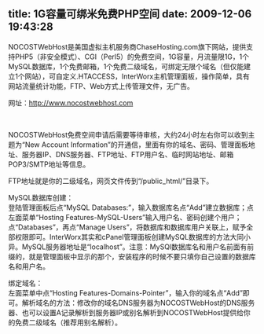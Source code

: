title: 1G容量可绑米免费PHP空间
date: 2009-12-06 19:43:28
---

<p>
	NOCOSTWebHost是美国虚拟主机服务商ChaseHosting.com旗下网站，提供支持PHP5（非安全模式）、CGI（Perl5）的免费空间，1G容量，月流量限1G，1个MySQL数据库，1个免费邮箱，1个免费二级域名，可绑定无限个域名（但仅能建立1个网站），可自定义.HTACCESS，InterWorx主机管理面板，操作简单，具有网站流量统计功能，FTP、Web方式上传管理文件，无广告。</p>
<p>
	网址：<a href="http://www.nocostwebhost.com">http://www.nocostwebhost.com</a></p>
<p>
	&nbsp;</p>
<p>
	NOCOSTWebHost免费空间申请后需要等待审核，大约24小时左右你可以收到主题为&ldquo;New Account Information&rdquo;的开通信，里面有你的域名、密码、管理面板地址、服务器IP、DNS服务器、FTP地址、FTP用户名、临时网站地址、邮箱POP3/SMTP地址等信息。</p>
<p>
	FTP地址就是你的二级域名，网页文件传到&ldquo;/public_html/&rdquo;目录下。</p>
<p>
	MySQL数据库创建：<br />
	登陆管理面板后点&ldquo;MySQL Databases:&rdquo;，输入数据库名点&ldquo;Add&rdquo;建立数据库；点左面菜单&ldquo;Hosting Features-MySQL-Users&rdquo;输入用户名、密码创建个用户；点&ldquo;Databases&rdquo;，再点&ldquo;Manage Users&rdquo;，将数据库和数据库用户关联上，赋予全部权限即可。InterWorx其实和cPanel管理面板创建MySQL数据库的方法大同小异。MySQL服务器地址是&ldquo;localhost&rdquo;。注意：MySQl数据库名和用户名前面有前缀的，就是管理面板中显示的那个，安装程序的时候不要只填你自己设置的数据库名和用户名。</p>
<p>
	绑定域名：<br />
	左面菜单中点&ldquo;Hosting Features-Domains-Pointer&rdquo;，输入你的域名点&ldquo;Add&rdquo;即可。解析域名的方法：修改你的域名DNS服务器为NOCOSTWebHost的DNS服务器、也可以设置A记录解析到服务器IP或别名解析到NOCOSTWebHost提供给你的免费二级域名（推荐用别名解析）。</p>
